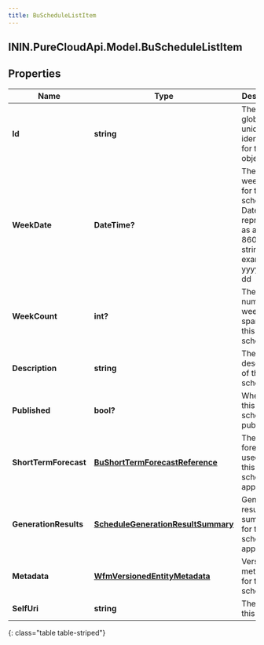 ```yaml
---
title: BuScheduleListItem
---
```

## ININ.PureCloudApi.Model.BuScheduleListItem

## Properties

|Name | Type | Description | Notes|
|------------ | ------------- | ------------- | -------------|
| **Id** | **string** | The globally unique identifier for the object. | [optional] |
| **WeekDate** | **DateTime?** | The start week date for this schedule. Dates are represented as an ISO-8601 string. For example: yyyy-MM-dd | [optional] |
| **WeekCount** | **int?** | The number of weeks spanned by this schedule | [optional] |
| **Description** | **string** | The description of this schedule | [optional] |
| **Published** | **bool?** | Whether this schedule is published | [optional] |
| **ShortTermForecast** | [**BuShortTermForecastReference**](BuShortTermForecastReference.html) | The forecast used for this schedule, if applicable | [optional] |
| **GenerationResults** | [**ScheduleGenerationResultSummary**](ScheduleGenerationResultSummary.html) | Generation result summary for this schedule, if applicable | [optional] |
| **Metadata** | [**WfmVersionedEntityMetadata**](WfmVersionedEntityMetadata.html) | Version metadata for this schedule | [optional] |
| **SelfUri** | **string** | The URI for this object | [optional] |
{: class="table table-striped"}


